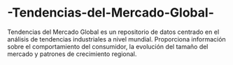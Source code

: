 # -Tendencias-del-Mercado-Global-
Tendencias del Mercado Global es un repositorio de datos centrado en el análisis de tendencias industriales a nivel mundial. Proporciona información sobre el comportamiento del consumidor, la evolución del tamaño del mercado y patrones de crecimiento regional. 
